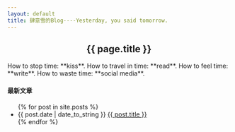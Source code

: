 ```yaml
---
layout: default
title: 肆意雪的Blog----Yesterday, you said tomorrow.
---
```

<center><h2>{{ page.title }}</h2></center>
How to stop time: **kiss**.
How to travel in time: **read**.
How to feel time: **write**.
How to waste time: **social media**.
<p><h4>最新文章</h4></p>
<ul>
{% for post in site.posts %}
<li>{{ post.date | date_to_string }} <a href="{{ site.baseurl }}{{ post.url }}">{{ post.title }}</a></li>
{% endfor %}
</ul>